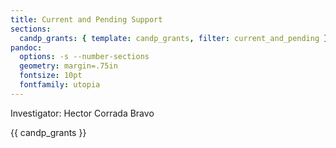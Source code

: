 ```yaml
---
title: Current and Pending Support
sections:
  candp_grants: { template: candp_grants, filter: current_and_pending }
pandoc:
  options: -s --number-sections
  geometry: margin=.75in
  fontsize: 10pt
  fontfamily: utopia
---
```


Investigator: Hector Corrada Bravo

{{ candp_grants }}
